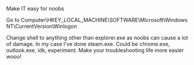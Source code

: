 Make IT easy for noobs

Go to Computer\HKEY_LOCAL_MACHINE\SOFTWARE\Microsoft\Windows NT\CurrentVersion\Winlogon

Change shell to anything other than explorer.exe as noobs can cause a lot of damage. In my case I've done steam.exe. Could be chrome.exe, outlook.exe, idk, experiment. Make your troubleshooting life more easier wooo!

